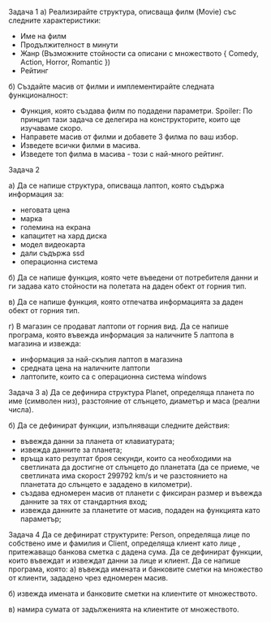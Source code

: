 Задача 1
а) Реализирайте структура, описваща филм (Movie) със следните характеристики:
- Име на филм
- Продължителност в минути
- Жанр (Възможните стойности са описани с множеството { Comedy, Action, Horror, Romantic })
- Рейтинг
 
б) Създайте масив от филми и имплементирайте следната функционалност:

- Функция, която създава филм по подадени параметри.
Spoiler: По принцип тази задача се делегира на конструкторите, които ще изучаваме скоро.
- Направете масив от филми и добавете 3 филма по ваш избор.
- Изведете всички филми в масива.
- Изведете топ филма в масива - този с най-много рейтинг.

Задача 2

а) Да се напише структура, описваща лаптоп, която съдържа информация за:
- неговата цена
- марка
- големина на екрана
- капацитет на хард диска
- модел видеокарта
- дали съдържа ssd
- операционна система

б) Да се напише функция, която чете въведени от потребителя данни и ги задава като стойности на полетата на даден обект от горния тип.

в) Да се напише функция, която отпечатва информацията за даден обект от горния тип.

г) В магазин се продават лаптопи от горния вид. Да се напише програма, която въвежда информация за наличните 5 лаптопа в магазина и извежда:
- информация за най-скъпия лаптоп в магазина
- средната цена на наличните лаптопи
- лаптопите, които са с операционна система windows

Задача 3
а) Да се дефинира структура Planet, определяща планета по име (символен низ), разстояние от слънцето, диаметър и маса (реални числа). 

б) Да се дефинират функции, изпълняващи следните действия:

- въвежда данни за планета от клавиатурата;
- извежда данните за планета;
- връща като резултат броя секунди, които са необходими на светлината да достигне от слънцето до планетата (да се приеме, 
че светлината има скорост 299792 km/s и че разстоянието на планетата до слънцето е зададено в километри).
- създава едномерен масив от планети с фиксиран размер и въвежда данните за тях от стандартния вход;
- извежда данните за планетите от масив, подаден на функцията като параметър;

Задача 4
Да се дефинират структурите: Person, определяща лице по собствено име и фамилия и Client, определяща клиент като лице , 
притежаващо банкова сметка с дадена сума. 
Да се дефинират функции, които въвеждат и извеждат данни за лице и клиент. 
Да се напише програма, която:
а) въвежда имената и банковите сметки на множество от клиенти, зададено чрез едномерен масив.

б) извежда имената и банковите сметки на клиентите от множеството.

в) намира сумата от задълженията на клиентите от множеството.


